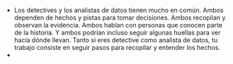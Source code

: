 - Los detectives y los analistas de datos tienen mucho en común. Ambos dependen de hechos y pistas para tomar decisiones. Ambos recopilan y observan la evidencia. Ambos hablan con personas que conocen parte de la historia. Y ambos podrían incluso seguir algunas huellas para ver hacia dónde llevan. Tanto si eres detective como analista de datos, tu trabajo consiste en seguir pasos para recopilar y entender los hechos.
-